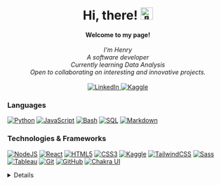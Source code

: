 <h1 align="center">Hi, there! <img src="https://res.cloudinary.com/dxrmhv6fy/image/upload/v1685087300/waving_hand_v6li6c.gif" width="28px" alt="👋"></h1>

<p align="center">
    <b>Welcome to my page!</b><br><br>
    <i>
        I'm Henry <br />
        A software developer <br/>
        Currently learning Data Analysis<br />
        Open to collaborating on interesting and innovative projects.<br />
    </i><br>   
     <a href="https://www.linkedin.com/in/nwankwo-henry-ifunanya/">
        <img src="https://img.shields.io/badge/LinkedIn-blue?style=for-the-badge&logo=linkedin" alt="LinkedIn">
    </a>
    <a href="https://www.kaggle.com/ifunanyahenrynwankwo">
        <img src="https://img.shields.io/badge/Kaggle-blue?style=for-the-badge&logo=kaggle&logoColor=white" alt="Kaggle">
    </a> 
</p>

### Languages

[![Python](https://img.shields.io/badge/python-black?style=for-the-badge&logo=python&logoColor=yellow)](https://github.com/mormeni)
[![JavaScript](https://img.shields.io/badge/javascript-black?style=for-the-badge&logo=javascript&logoColor=yellow)](https://github.com/mormeni)
[![Bash](https://img.shields.io/badge/bash-black?style=for-the-badge&logo=gnu-bash&logoColor=brightgreen)](https://github.com/mormeni)
[![SQL](https://img.shields.io/badge/sql-black?style=for-the-badge&logo=mysql&logoColor=yellow)](https://github.com/mormeni)
[![Markdown](https://img.shields.io/badge/markdown-black?style=for-the-badge&logo=markdown&logoColor=lightgreen)](https://github.com/mormeni)

### Technologies & Frameworks

[![NodeJS](https://img.shields.io/badge/nodejs-black?style=for-the-badge&logo=node.js)](https://github.com/mormeni)
[![React](https://img.shields.io/badge/react-black?style=for-the-badge&logo=react)](https://github.com/mormeni)
[![HTML5](https://img.shields.io/badge/html5-black?style=for-the-badge&logo=html5)](https://github.com/mormeni)
[![CSS3](https://img.shields.io/badge/css3-black?style=for-the-badge&logo=css3)](https://github.com/mormeni)
[![Kaggle](https://img.shields.io/badge/kaggle-black?style=for-the-badge&logo=kaggle&logoColor=white)](https://github.com/mormeni)
[![TailwindCSS](https://img.shields.io/badge/tailwind-black?style=for-the-badge&logo=tailwindcss)](https://github.com/mormeni)
[![Sass](https://img.shields.io/badge/sass-black?style=for-the-badge&logo=sass)](https://github.com/mormeni)
[![Tableau](https://img.shields.io/badge/tableau-black?style=for-the-badge&logo=tableau&logoColor=#E97627)](https://github.com/mormeni)
[![Git](https://img.shields.io/badge/git-black?style=for-the-badge&logo=git&logoColor=#F05032)](https://github.com/mormeni)
[![GitHub](https://img.shields.io/badge/github-black?style=for-the-badge&logo=github&logoColor=#181717)](https://github.com/mormeni)
[![Chakra UI](https://img.shields.io/badge/chakraui-black?style=for-the-badge&logo=chakraui&logoColor=lightgreen)](https://github.com/mormeni)

<details>
<p align="center">
  <a href="https://github.com/mormeni">
    <img src="http://github-profile-summary-cards.vercel.app/api/cards/profile-details?username=mormeni&theme=vue" />
  </a>
  <a href="https://github.com/mormeni">
    <img src="https://github-readme-streak-stats.herokuapp.com/?user=mormeni&hide_border=true&card_width=338&theme=vue" />
  </a>
  <a href="https://github.com/mormeni">
    <img src="http://github-profile-summary-cards.vercel.app/api/cards/stats?username=mormeni&theme=vue" />
  </a>  
</p>
</details>

<!--
**mormeni/mormeni** is a ✨ _special_ ✨ repository because its `README.md` (this file) appears on your GitHub profile.

Here are some ideas to get you started:

- 🔭 I’m currently working on ...
- 🌱 I’m currently learning ...
- 👯 I’m looking to collaborate on ...
- 🤔 I’m looking for help with ...
- 💬 Ask me about ...
- 📫 How to reach me: ...
- 😄 Pronouns: ...
- ⚡ Fun fact: ...
-->
